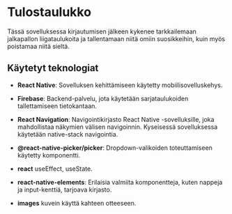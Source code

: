 # Tulostaulukko

Tässä sovelluksessa kirjautumisen jälkeen kykenee tarkkailemaan jalkapallon liigataulukoita ja 
tallentamaan niitä omiin suosikkeihin, kuin myös poistamaa niitä sieltä.

## Käytetyt teknologiat

- **React Native**: Sovelluksen kehittämiseen käytetty mobiilisovelluskehys.

- **Firebase**: Backend-palvelu, jota käytetään sarjataulukoiden tallettamiseen tietokantaan.

- **React Navigation**: Navigointikirjasto React Native -sovelluksille, joka mahdollistaa näkymien välisen navigoinnin. Kyseisessä sovelluksessa käytetään native-stack navigointia.

- **@react-native-picker/picker**: Dropdown-valikoiden toteuttamiseen käytetty komponentti.

- **react** useEffect, useState.

- **react-native-elements**: Erilaisia valmiita komponentteja, kuten nappeja ja input-kenttiä, tarjoava kirjasto.

- **images** kuvein käyttä kahteen otteeseen.

